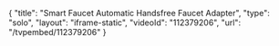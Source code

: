{
    "title": "Smart Faucet Automatic Handsfree Faucet Adapter",
    "type": "solo",
    "layout": "iframe-static",
    "videoId": "112379206",
    "url": "\/tvpembed\/112379206"
}